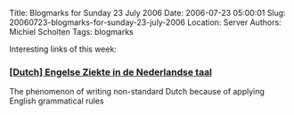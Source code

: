 Title: Blogmarks for Sunday 23 July 2006
Date: 2006-07-23 05:00:01
Slug: 20060723-blogmarks-for-sunday-23-july-2006
Location: Server
Authors: Michiel Scholten
Tags: blogmarks

<p>Interesting links of this week:</p>
<h3><a href="http://nl.wikipedia.org/wiki/Engelse_ziekte_%28taal%29">[Dutch] Engelse Ziekte in de Nederlandse taal</a></h3>
<p>The phenomenon of writing non-standard Dutch because of applying English grammatical rules</p>
